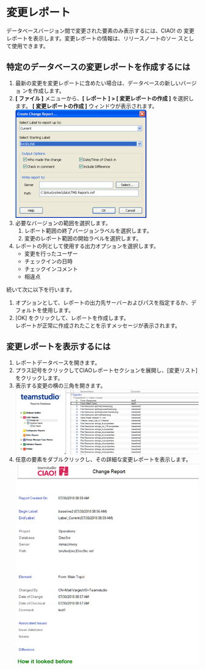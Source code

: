 # 変更レポート
データベースバージョン間で変更された要素のみ表示するには、CIAO! の 変更レポートを表示します。変更レポートの情報は、リリースノートのソー スとして使用できます。

## 特定のデータベースの変更レポートを作成するには
1. 最新の変更を変更レポートに含めたい場合は、データベースの新しいバージョ ンを作成します。
2. **[ ファイル ]** メニューから、**[ レポート ] > [ 変更レポートの作成 ]** を選択します。 **[ 変更レポートの作成 ]** ウィンドウが表示されます。  
   ![Create Change Report](img/reportchange.png)
3. 必要なバージョンの範囲を選択します。
    1. レポート範囲の終了バージョンラベルを選択します。
    2. 変更のレポート範囲の開始ラベルを選択します。
4. レポートの列として使用する出力オプションを選択します。
    * 変更を行ったユーザー
    * チェックインの日時
    * チェックインコメント
    * 相違点
    
続いて次に以下を行います。

1. オプションとして、レポートの出力先サーバーおよびパスを指定するか、デ フォルトを使用します。
2. [OK] をクリックして、レポートを作成します。  
   レポートが正常に作成されたことを示すメッセージが表示されます。

## 変更レポートを表示するには
1. レポートデータベースを開きます。
2. プラス記号をクリックしてCIAOレポートセクションを展開し、[変更リスト] をクリックします。
3. 表示する変更の横の三角を開きます。  
   ![Change Report](img/reportchange2.png)
4. 任意の要素をダブルクリックし、その詳細な変更レポートを表示します。  
   ![Change Report Detail](img/reportchange3.png)

